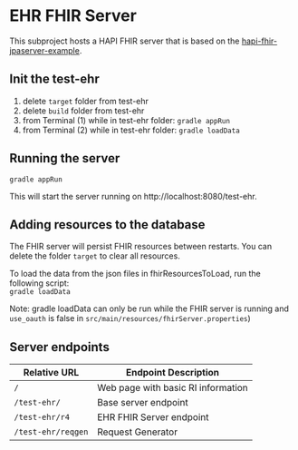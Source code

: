 # EHR FHIR Server
This subproject hosts a HAPI FHIR server that is based on the [hapi-fhir-jpaserver-example](https://github.com/jamesagnew/hapi-fhir/tree/master/hapi-fhir-jpaserver-example).

## Init the test-ehr 
1. delete `target` folder from test-ehr 
2. delete `build` folder from test-ehr 
3. from Terminal (1) while in test-ehr folder: `gradle appRun`
4. from Terminal (2) while in test-ehr folder:   `gradle loadData`

## Running the server
`gradle appRun`

This will start the server running on http://localhost:8080/test-ehr.

## Adding resources to the database
The FHIR server will persist FHIR resources between restarts. You can delete the folder `target` to clear all resources.

To load the data from the json files in fhirResourcesToLoad, run the following script:  
`gradle loadData` 

Note: gradle loadData can only be run while the FHIR server is running and `use_oauth` is false in         `src/main/resources/fhirServer.properties`)

## Server endpoints
|Relative URL|Endpoint Description|
|----|----|
|`/`|Web page with basic RI information|
|`/test-ehr/`|Base server endpoint|
|`/test-ehr/r4`|EHR FHIR Server endpoint|
|`/test-ehr/reqgen`|Request Generator|

